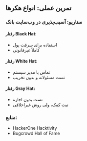 ## تمرین عملی: انواع هکرها

### سناریو: آسیب‌پذیری در وب‌سایت بانک

#### رفتار Black Hat:
- استفاده برای سرقت پول
- کاملاً غیرقانونی

#### رفتار White Hat:
- تماس با مدیر سیستم
- تست مسئولانه و بدون تخریب

#### رفتار Gray Hat:
- تست بدون اجازه
- نیت کمک، ولی روش غیراخلاقی

### منابع:
- HackerOne Hacktivity
- Bugcrowd Hall of Fame

